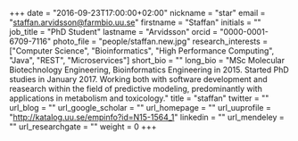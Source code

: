 +++
date = "2016-09-23T17:00:00+02:00"
nickname = "star"
email = "staffan.arvidsson@farmbio.uu.se"
firstname = "Staffan"
initials = ""
job_title = "PhD Student"
lastname = "Arvidsson"
orcid = "0000-0001-6709-7116"
photo_file = "people/staffan.new.jpg"
research_interests = ["Computer Science", "Bioinformatics", "High Performance Computing", "Java", "REST", "Microservices"]
short_bio = ""
long_bio = "MSc Molecular Biotechnology Engineering, Bioinformatics Engineering in 2015. Started PhD studies in January 2017. Working both with software development and reasearch within the field of predictive modeling, predominantly with applications in metabolism and toxicology."
title = "staffan"
twitter = ""
url_blog = ""
url_google_scholar = ""
url_homepage = ""
url_uuprofile = "http://katalog.uu.se/empinfo?id=N15-1564_1"
linkedin = ""
url_mendeley = ""
url_researchgate = ""
weight = 0
+++

